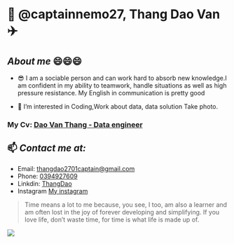 # 👋 @captainnemo27, Thang Dao Van :airplane:
## ***About me*** :smile::smile::smile:
* :sunglasses: I am a sociable person and can work hard to absorb new knowledge.I am confident in my ability to teamwork, handle situations as well as high pressure resistance.
My English in communication is pretty good

* 👀 I’m interested in Coding,Work about data, data solution Take photo.
 
### My Cv: [Dao Van Thang - Data engineer ]( https://www.topcv.vn/xem-cv/AQQEUFZSVwIFBwYHBgAMW1EGXVVRBglWA1VfAAa342)
 

## 📫 ***Contact me at:*** 
*  Email: thangdao2701captain@gmail.com
*  Phone: [0394927609]()
*  Linkdin: [ThangDao](https://www.linkedin.com/in/thangdaodataengineer/)
*  Instagram [My instagram](https://www.instagram.com/thawngs.dao/) 

> Time means a lot to me because, you see, I too, am also a learner and am often lost in the joy of forever developing and simplifying. If you love life, don’t waste time, for time is what life is made up of. <br>

<img src="IMG_0134.jpg"/>

 

 
